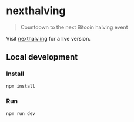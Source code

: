 # nexthalving

> Countdown to the next Bitcoin halving event

Visit [nexthalv.ing](https://nexthalv.ing) for a live version.

## Local development

### Install

```sh
npm install
```

### Run

```sh
npm run dev
```
